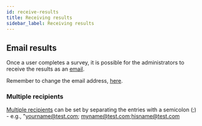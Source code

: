```yaml
---
id: receive-results
title: Receiving results
sidebar_label: Receiving results
---
```


## Email results

Once a user completes a survey, it is possible for the administrators to receive the results as an [email](https://manual.limesurvey.org/Email_templates#Basic_.26_detailed_admin_notifications).

Remember to change the email address, [here](https://manual.limesurvey.org/Notifications_%26_data).

### Multiple recipients

[Multiple recipients](https://manual.limesurvey.org/Notifications_%26_data#Basic_and_detailed_admin_notifications_email) can be set by separating the entries with a semicolon (;) - e.g., "yourname@test.com; myname@test.com;hisname@test.com
